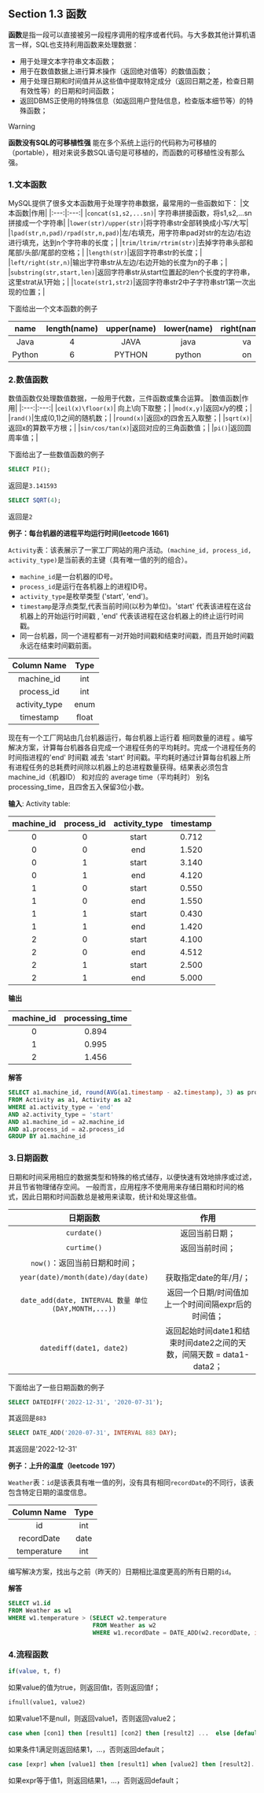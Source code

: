 ## Section 1.3 函数
**函数**是指一段可以直接被另一段程序调用的程序或者代码。与大多数其他计算机语言一样，SQL也支持利用函数来处理数据：
- 用于处理文本字符串文本函数；
- 用于在数值数据上进行算术操作（返回绝对值等）的数值函数；
- 用于处理日期和时间值并从这些值中提取特定成分（返回日期之差，检查日期有效性等）的日期和时间函数；
- 返回DBMS正使用的特殊信息（如返回用户登陆信息，检查版本细节等）的特殊函数；


> [!WARNING]
> **函数没有SQL的可移植性强**
> 能在多个系统上运行的代码称为可移植的（portable），相对来说多数SQL语句是可移植的，而函数的可移植性没有那么强。

### 1.文本函数
MySQL提供了很多文本函数用于处理字符串数据，最常用的一些函数如下：
|文本函数|作用|
|:---:|:---:|
|`concat(s1,s2,...sn)`| 字符串拼接函数，将s1,s2,...sn拼接成一个字符串|
|`lower(str)/upper(str)`|将字符串str全部转换成小写/大写|
|`lpad(str,n,pad)/rpad(str,n,pad)`|左/右填充，用字符串pad对str的左边/右边进行填充，达到n个字符串的长度；|
|`trim/ltrim/rtrim(str)`|去掉字符串头部和尾部/头部/尾部的空格；|
|`length(str)`|返回字符串str的长度；|
|`left/right(str,n)`|输出字符串str从左边/右边开始的长度为n的子串；|
|`substring(str,start,len)`|返回字符串str从start位置起的len个长度的字符串，这里strat从1开始；|
|`locate(str1,str2)`|返回字符串str2中子字符串str1第一次出现的位置；|

下面给出一个文本函数的例子

|name|length(name)|upper(name)|lower(name)|right(name,2)|substring(name,1,2)|left(name,2)|locate('av',name)|
|:---:|:---:|:---:|:---:|:---:|:---:|:---:|:---:|
|Java|4|JAVA|java|va|Ja|Ja|2|
|Python|6|PYTHON|python|on|Py|Py|0|


### 2.数值函数
数值函数仅处理数值数据，一般用于代数，三件函数或集合运算。
|数值函数|作用|
|:---:|:---:|
|`ceil(x)\floor(x)`| 向上\向下取整；|
|`mod(x,y)`|返回x/y的模；|
|`rand()`|生成(0,1)之间的随机数；|
|`round(x)`|返回x的四舍五入取整；|
|`sqrt(x)`|返回x的算数平方根；|
|`sin/cos/tan(x)`|返回对应的三角函数值；|
|`pi()`|返回圆周率值；|

下面给出了一些数值函数的例子
```sql
SELECT PI();
```
返回是`3.141593`

```sql
SELECT SQRT(4);
```
返回是`2`


**例子：每台机器的进程平均运行时间(leetcode 1661)**

`Activity`表：该表展示了一家工厂网站的用户活动。`(machine_id, process_id, activity_type)`是当前表的主键（具有唯一值的列的组合）。
- `machine_id`是一台机器的ID号。
- `process_id`是运行在各机器上的进程ID号。
- `activity_type`是枚举类型 ('start', 'end')。
- `timestamp`是浮点类型,代表当前时间(以秒为单位)。'start' 代表该进程在这台机器上的开始运行时间戳 , 'end' 代表该进程在这台机器上的终止运行时间戳。
- 同一台机器，同一个进程都有一对开始时间戳和结束时间戳，而且开始时间戳永远在结束时间戳前面。

| Column Name    | Type    |
|:---:|:---:|
| machine_id     | int     |
| process_id     | int     |
| activity_type  | enum    |
| timestamp      | float   |

现在有一个工厂网站由几台机器运行，每台机器上运行着 相同数量的进程 。编写解决方案，计算每台机器各自完成一个进程任务的平均耗时。完成一个进程任务的时间指进程的'end' 时间戳 减去 'start' 时间戳。平均耗时通过计算每台机器上所有进程任务的总耗费时间除以机器上的总进程数量获得。结果表必须包含machine_id（机器ID） 和对应的 average time（平均耗时） 别名 processing_time，且四舍五入保留3位小数。
 
**输入**: Activity table:

| machine_id | process_id | activity_type | timestamp |
|:---:|:---:|:---:|:---:|
| 0          | 0          | start         | 0.712     |
| 0          | 0          | end           | 1.520     |
| 0          | 1          | start         | 3.140     |
| 0          | 1          | end           | 4.120     |
| 1          | 0          | start         | 0.550     |
| 1          | 0          | end           | 1.550     |
| 1          | 1          | start         | 0.430     |
| 1          | 1          | end           | 1.420     |
| 2          | 0          | start         | 4.100     |
| 2          | 0          | end           | 4.512     |
| 2          | 1          | start         | 2.500     |
| 2          | 1          | end           | 5.000     |


**输出**

| machine_id | processing_time |
|:---:|:---:|
| 0          | 0.894           |
| 1          | 0.995           |
| 2          | 1.456           |

**解答**

```sql
SELECT a1.machine_id, round(AVG(a1.timestamp - a2.timestamp), 3) as processing_time 
FROM Activity as a1, Activity as a2
WHERE a1.activity_type = 'end' 
AND a2.activity_type = 'start'
AND a1.machine_id = a2.machine_id
AND a1.process_id = a2.process_id
GROUP BY a1.machine_id
```


### 3.日期函数
日期和时间采用相应的数据类型和特殊的格式储存，以便快速有效地排序或过滤，并且节省物理储存空间。 一般而言，应用程序不使用用来存储日期和时间的格式，因此日期和时间函数总是被用来读取，统计和处理这些值。

|日期函数|作用|
|:---:|:---:|
|`curdate()`|返回当前日期；|
|`curtime()`|返回当前时间；|
|`now()`：返回当前日期和时间；|
|`year(date)/month(date)/day(date)`|获取指定date的年/月/；|
|`date_add(date, INTERVAL 数量 单位(DAY,MONTH,...))`|返回一个日期/时间值加上一个时间间隔expr后的时间值；|
|`datediff(date1, date2)`|返回起始时间date1和结束时间date2之间的天数，间隔天数 = data1-data2；|

下面给出了一些日期函数的例子
```sql
SELECT DATEDIFF('2022-12-31', '2020-07-31');
```
其返回是`883`
```sql
SELECT DATE_ADD('2020-07-31', INTERVAL 883 DAY);
```
其返回是'2022-12-31'


**例子：上升的温度（leetcode 197）**

`Weather`表：`id`是该表具有唯一值的列，没有具有相同`recordDate`的不同行，该表包含特定日期的温度信息。

| Column Name   | Type    |
|:---:|:---:|
| id            | int     |
| recordDate    | date    |
| temperature   | int     |

编写解决方案，找出与之前（昨天的）日期相比温度更高的所有日期的`id`。

**解答**

```sql
SELECT w1.id
FROM Weather as w1
WHERE w1.temperature > (SELECT w2.temperature 
                        FROM Weather as w2
                        WHERE w1.recordDate = DATE_ADD(w2.recordDate, interval 1 day));
```



### 4.流程函数
```sql
if(value, t, f)
```
如果value的值为true，则返回值t，否则返回值f；

```sql
ifnull(value1, value2)
```
如果value1不是null，则返回value1，否则返回value2；
 
```sql
case when [con1] then [result1] [con2] then [result2] ...  else [default] end
```
如果条件1满足则返回结果1，...，否则返回default；

```sql
case [expr] when [value1] then [result1] when [value2] then [result2]... else [default] end
```
如果expr等于值1，则返回结果1，...，否则返回default；

